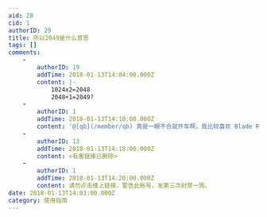 ```yaml
---
aid: 28
cid: 1
authorID: 29
title: 所以2049是什么意思
tags: []
comments:
    -
        authorID: 19
        addTime: 2018-01-13T14:04:00.000Z
        content: |-
            1024x2=2048  
            2048+1=2049?
    -
        authorID: 1
        addTime: 2018-01-13T14:10:00.000Z
        content: '@[qb](/member/qb) 真是一眼不合就开车啊，我比较喜欢 Blade Runner，所以就选了这个。'
    -
        authorID: 13
        addTime: 2018-01-13T14:18:00.000Z
        content: <有害链接已删除>
    -
        authorID: 1
        addTime: 2018-01-13T14:20:00.000Z
        content: 请勿点击楼上链接，警告此帐号，发第三次封禁一周。
date: 2018-01-13T14:03:00.000Z
category: 使用指南
---
```



